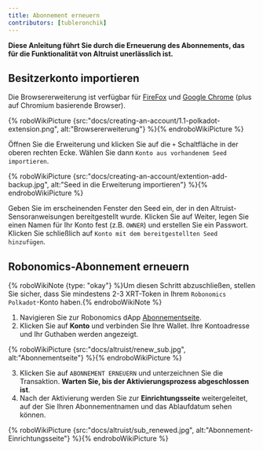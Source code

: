 ```yaml
---
title: Abonnement erneuern
contributors: [tubleronchik]
---
```


**Diese Anleitung führt Sie durch die Erneuerung des Abonnements, das für die Funktionalität von Altruist unerlässlich ist.**

## Besitzerkonto importieren

Die Browsererweiterung ist verfügbar für [FireFox](https://addons.mozilla.org/en-US/firefox/addon/polkadot-js-extension) und [Google Chrome](https://chrome.google.com/webstore/detail/polkadot%7Bjs%7D-extension/mopnmbcafieddcagagdcbnhejhlodfdd?hl=en) (plus auf Chromium basierende Browser).

{% roboWikiPicture {src:"docs/creating-an-account/1.1-polkadot-extension.png", alt:"Browsererweiterung"} %}{% endroboWikiPicture %}

Öffnen Sie die Erweiterung und klicken Sie auf die `+` Schaltfläche in der oberen rechten Ecke. Wählen Sie dann `Konto aus vorhandenem Seed importieren`.

{% roboWikiPicture {src:"docs/creating-an-account/extention-add-backup.jpg", alt:"Seed in die Erweiterung importieren"} %}{% endroboWikiPicture %}

Geben Sie im erscheinenden Fenster den Seed ein, der in den Altruist-Sensoranweisungen bereitgestellt wurde. Klicken Sie auf Weiter, legen Sie einen Namen für Ihr Konto fest (z.B. `OWNER`) und erstellen Sie ein Passwort. Klicken Sie schließlich auf `Konto mit dem bereitgestellten Seed hinzufügen`.

## Robonomics-Abonnement erneuern

{% roboWikiNote {type: "okay"} %}Um diesen Schritt abzuschließen, stellen Sie sicher, dass Sie mindestens 2-3 XRT-Token in Ihrem `Robonomics Polkadot`-Konto haben.{% endroboWikiNote %}

1) Navigieren Sie zur Robonomics dApp [Abonnementseite](https://robonomics.app/#/rws-buy). 
2) Klicken Sie auf **Konto** und verbinden Sie Ihre Wallet. Ihre Kontoadresse und Ihr Guthaben werden angezeigt.

{% roboWikiPicture {src:"docs/altruist/renew_sub.jpg", alt:"Abonnementseite"} %}{% endroboWikiPicture %}

3) Klicken Sie auf `ABONNEMENT ERNEUERN` und unterzeichnen Sie die Transaktion. **Warten Sie, bis der Aktivierungsprozess abgeschlossen ist**. 
4) Nach der Aktivierung werden Sie zur **Einrichtungsseite** weitergeleitet, auf der Sie Ihren Abonnementnamen und das Ablaufdatum sehen können.

{% roboWikiPicture {src:"docs/altruist/sub_renewed.jpg", alt:"Abonnement-Einrichtungsseite"} %}{% endroboWikiPicture %}